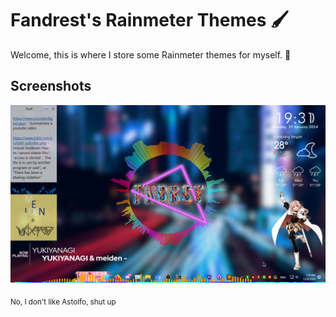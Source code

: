 # Fandrest's Rainmeter Themes 🖌️
Welcome, this is where I store some Rainmeter themes for myself. 📝

## Screenshots
![Desktop Screenshot](CO67j1Yj7M.png)

<sub>No, I don't like Astolfo, shut up </sub>
